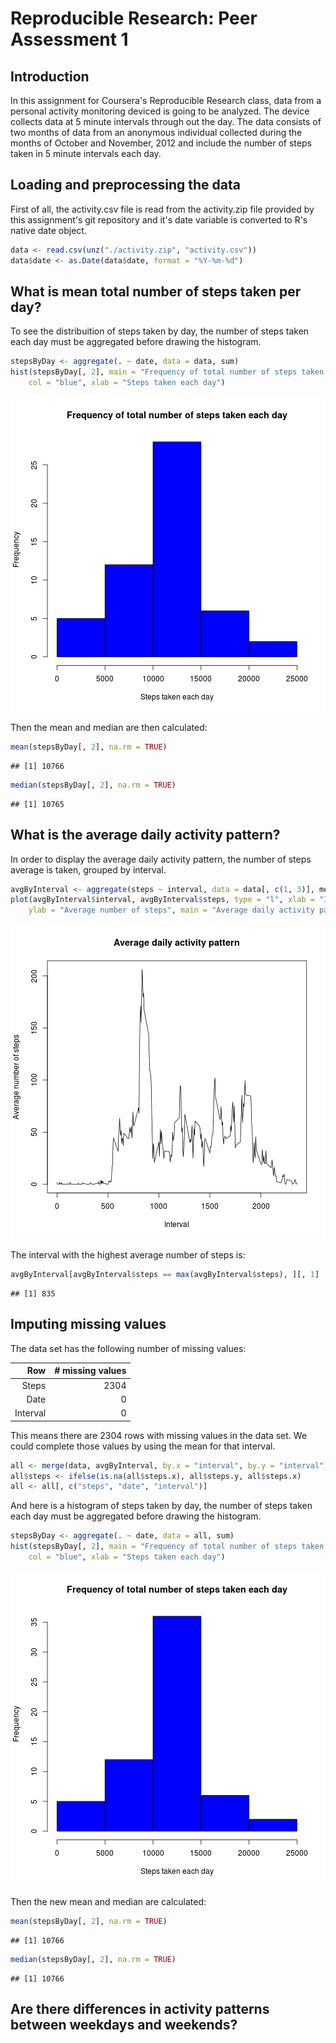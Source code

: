 # Reproducible Research: Peer Assessment 1

## Introduction
In this assignment for Coursera's Reproducible Research class, data from a personal activity monitoring deviced is going to be  analyzed. The device collects data at 5 minute intervals through out the day. The data consists of two months of data from an anonymous individual collected during the months of October and November, 2012 and include the number of steps taken in 5 minute intervals each day.

## Loading and preprocessing the data
First of all, the activity.csv file is read from the activity.zip file provided by this assignment's git repository and it's date variable is converted to R's native date object.


```r
data <- read.csv(unz("./activity.zip", "activity.csv"))
data$date <- as.Date(data$date, format = "%Y-%m-%d")
```


## What is mean total number of steps taken per day?
To see the distribuition of steps taken by day, the number of steps taken each day must be aggregated before drawing the histogram.

```r
stepsByDay <- aggregate(. ~ date, data = data, sum)
hist(stepsByDay[, 2], main = "Frequency of total number of steps taken each day", 
    col = "blue", xlab = "Steps taken each day")
```

![plot of chunk unnamed-chunk-2](figure/unnamed-chunk-2.png) 


Then the mean and median are then calculated:

```r
mean(stepsByDay[, 2], na.rm = TRUE)
```

```
## [1] 10766
```

```r
median(stepsByDay[, 2], na.rm = TRUE)
```

```
## [1] 10765
```


## What is the average daily activity pattern?
In order to display the average daily activity pattern, the number of steps average is taken, grouped by interval.

```r
avgByInterval <- aggregate(steps ~ interval, data = data[, c(1, 3)], mean)
plot(avgByInterval$interval, avgByInterval$steps, type = "l", xlab = "Interval", 
    ylab = "Average number of steps", main = "Average daily activity pattern")
```

![plot of chunk unnamed-chunk-4](figure/unnamed-chunk-4.png) 

The interval with the highest average number of steps is: 

```r
avgByInterval[avgByInterval$steps == max(avgByInterval$steps), ][, 1]
```

```
## [1] 835
```


## Imputing missing values
The data set has the following number of missing values:

|           Row| # missing values                   |
|-------------:|-----------------------------------:|
|         Steps| 2304|
|          Date| 0|
|      Interval| 0|

This means there are 2304 rows with missing values in the data set. We could complete those values by using the mean for that interval. 


```r
all <- merge(data, avgByInterval, by.x = "interval", by.y = "interval")
all$steps <- ifelse(is.na(all$steps.x), all$steps.y, all$steps.x)
all <- all[, c("steps", "date", "interval")]
```


And here is a histogram of steps taken by day, the number of steps taken each day must be aggregated before drawing the histogram.

```r
stepsByDay <- aggregate(. ~ date, data = all, sum)
hist(stepsByDay[, 2], main = "Frequency of total number of steps taken each day", 
    col = "blue", xlab = "Steps taken each day")
```

![plot of chunk unnamed-chunk-7](figure/unnamed-chunk-7.png) 


Then the new mean and median are calculated:

```r
mean(stepsByDay[, 2], na.rm = TRUE)
```

```
## [1] 10766
```

```r
median(stepsByDay[, 2], na.rm = TRUE)
```

```
## [1] 10766
```


## Are there differences in activity patterns between weekdays and weekends?
